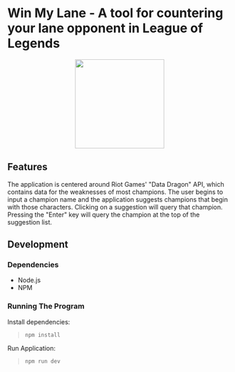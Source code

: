 # Win My Lane - A tool for countering your lane opponent in League of Legends
<p align="center">
  <img src="https://github.com/user-attachments/assets/c679bbe6-b9a2-4aa7-9543-2551f3cc5686"  width="200"/>
</p>



## Features

The application is centered around Riot Games' "Data Dragon" API, which contains data for the weaknesses of most champions.
The user begins to input a champion name and the application suggests champions that begin with those characters. Clicking on a suggestion will query that champion. Pressing the "Enter" key will query the champion at the top of the suggestion list.

## Development

### Dependencies

- Node.js
- NPM

### Running The Program

Install dependencies:
> `npm install`

Run Application:
> `npm run dev`
